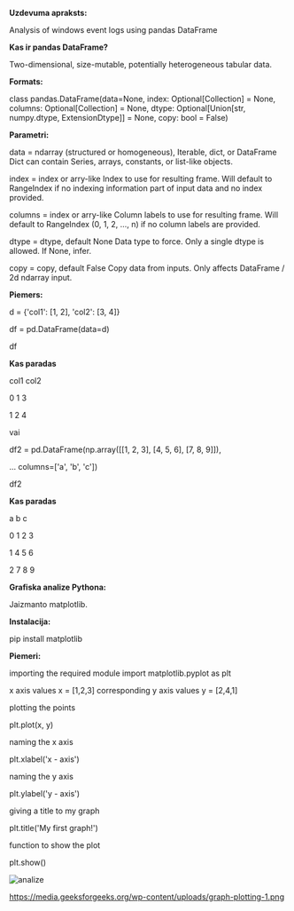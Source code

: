 **Uzdevuma apraksts:**

Analysis of windows event logs using pandas DataFrame

**Kas ir pandas DataFrame?**

Two-dimensional, size-mutable, potentially heterogeneous tabular data.

**Formats:**

class pandas.DataFrame(data=None, index: Optional[Collection] = None, columns: Optional[Collection] = None, dtype: Optional[Union[str, numpy.dtype, ExtensionDtype]] = None, copy: bool = False)

**Parametri:**

data = ndarray (structured or homogeneous), Iterable, dict, or DataFrame
Dict can contain Series, arrays, constants, or list-like objects.

index = index or arry-like
Index to use for resulting frame. Will default to RangeIndex if no indexing information part of input data and no index provided.

columns = index or arry-like
Column labels to use for resulting frame. Will default to RangeIndex (0, 1, 2, …, n) if no column labels are provided.

dtype = dtype, default None
Data type to force. Only a single dtype is allowed. If None, infer.

copy = copy, default False
Copy data from inputs. Only affects DataFrame / 2d ndarray input.

**Piemers:**

d = {'col1': [1, 2], 'col2': [3, 4]}


df = pd.DataFrame(data=d)

df

**Kas paradas**

   col1  col2
   
0     1     3

1     2     4

vai

df2 = pd.DataFrame(np.array([[1, 2, 3], [4, 5, 6], [7, 8, 9]]),

...                    columns=['a', 'b', 'c'])

df2

**Kas paradas**

   a  b  c
   
0  1  2  3

1  4  5  6

2  7  8  9



**Grafiska analize Pythona:**

Jaizmanto matplotlib.

**Instalacija:**

pip install matplotlib

**Piemeri:**

importing the required module 
import matplotlib.pyplot as plt 
  
x axis values 
x = [1,2,3] 
corresponding y axis values 
y = [2,4,1] 
  
plotting the points  

plt.plot(x, y) 
  
  
naming the x axis 

plt.xlabel('x - axis') 


naming the y axis 

plt.ylabel('y - axis') 
  
  
giving a title to my graph 

plt.title('My first graph!') 
  
  
function to show the plot 

plt.show()

![analize](https://media.geeksforgeeks.org/wp-content/uploads/graph-plotting-1.png)

https://media.geeksforgeeks.org/wp-content/uploads/graph-plotting-1.png
